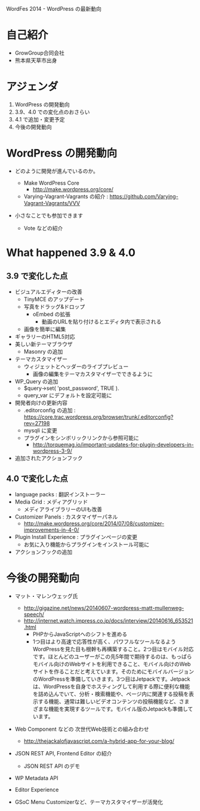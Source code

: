 WordFes 2014 - WordPress の最新動向

# 自己紹介

* GrowGroup合同会社
* 熊本県天草市出身

# アジェンダ

1. WordPress の開発動向
2. 3.9、4.0 での変化点のおさらい
3. 4.1 で追加・変更予定
4. 今後の開発動向

# WordPress の開発動向

* どのように開発が進んでいるのか。
	* Make WordPress Core
		* http://make.wordpress.org/core/
  * Varying-Vagrant-Vagrants の紹介 : https://github.com/Varying-Vagrant-Vagrants/VVV

* 小さなことでも参加できます
	* Vote などの紹介

# What happened 3.9 & 4.0

## 3.9 で変化した点

* ビジュアルエディターの改善
	* TinyMCE のアップデート
  * 写真をドラッグ&ドロップ
	* oEmbed の拡張
		* 動画のURLを貼り付けるとエディタ内で表示される
  * 画像を簡単に編集
* ギャラリーのHTML5対応
* 美しい新テーマブラウザ
  * Masonry の追加
* テーマカスタマイザー
  * ウィジェットとヘッダーのライブプレビュー
	* 画像の編集をテーマカスタマイザーでできるように
* WP_Query の追加
	* $query->set( 'post_password', TRUE ).
	* query_var にデフォルトを設定可能に
* 開発者向けの更新内容
  * .editorconfig の追加 : https://core.trac.wordpress.org/browser/trunk/.editorconfig?rev=27198
  * mysqli に変更
  * プラグインをシンボリックリンクから参照可能に
  	* http://torquemag.io/important-updates-for-plugin-developers-in-wordpress-3-9/
* 追加されたアクションフック

## 4.0 で変化した点

* language packs : 翻訳インストーラー
* Media Grid : メディアグリッド
	* メディアライブラリーのUIも改善
* Customizer Panels : カスタマイザーパネル
	* http://make.wordpress.org/core/2014/07/08/customizer-improvements-in-4-0/
* Plugin Install Experience : プラグインページの変更
	* お気に入り機能からプラグインをインストール可能に
* アクションフックの追加

# 今後の開発動向

* マット・マレンウェッグ氏
	* http://gigazine.net/news/20140607-wordpress-matt-mullenweg-speech/
	* http://internet.watch.impress.co.jp/docs/interview/20140616_653521.html
		* PHPからJavaScriptへのシフトを進める
		* 1つ目はより高速で応答性が高く、パワフルなツールなるようWordPressを見た目も根幹も再構築すること。2つ目はモバイル対応です。ほとんどのユーザーがこの先5年間で期待するのは、もっぱらモバイル向けのWebサイトを利用できること、モバイル向けのWebサイトを作ることだと考えています。そのためにモバイルバージョンのWordPressを準備していきます。3つ目はJetpackです。Jetpackは、WordPressを自身でホスティングして利用する際に便利な機能を詰め込んでいて、分析・検索機能や、ページ内に関連する投稿を表示する機能、通常は難しいビデオコンテンツの投稿機能など、さまざまな機能を実現するツールです。モバイル版のJetpackも準備しています。

* Web Component などの 次世代Web技術との組み合わせ
	* http://thejackalofjavascript.com/a-hybrid-app-for-your-blog/

* JSON REST API, Frontend Editor の紹介
  * JSON REST API のデモ

* WP Metadata API
* Editor Experience

* GSoC Menu Customizerなど、テーマカスタマイザーが活発化
